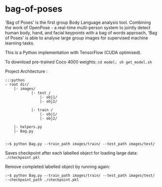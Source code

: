 # bag-of-poses

'Bag of Poses' is the first group Body Language analysis tool. Combining the work of OpenPose - a real-time multi-person system to jointly detect human body, hand, and facial keypoints with a bag of words approach, 'Bag of Poses' is able to analyse large group images for supervised machine learning tasks.

This is a Python implementation with TensorFlow (CUDA optimised).

To download pre-trained Coco 4000 weights: `cd model; sh get_model.sh`


Project Architecture : 

	:::python 
	- root dir/
		|- images/
				|- test /
					|- obj1/
					|- obj2/

				|- train /
					|- obj1/
					|- obj2/

		|- helpers.py
		|- Bag.py 


	:~$ python Bag.py --train_path images/train/ --test_path images/test/

Saves checkpoint after each labelled object for loading large data:  `./checkpoint.pkl ` 

Remove completed labelled object by running again: 

`:~$ python Bag.py --train_path images/train/ --test_path images/test/ --checkpoint_path ./checkpoint.pkl`
